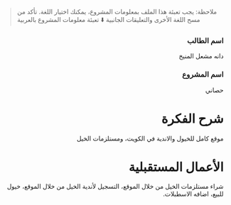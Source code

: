 > ملاحظة: يجب تعبئة هذا الملف بمعلومات المشروع، يمكنك اختيار اللغة. تأكد من مسح اللغة الأخرى والتعليقات الجانبية
> ⬇️ تعبئة معلومات المشروع بالعربية  
<div dir="rtl">

### اسم الطالب
دانه مشعل المنيخ

### اسم المشروع
حصاني

# شرح الفكرة
موقع كامل للخيول والاندية في الكويت، ومستلزمات الخيل 


# الأعمال المستقبلية
شراء مستلزمات الخيل من خلال الموقع، 
التسجيل لأندية الخيل من خلال الموقع، 
خيول للبيع، 
اضافه الاسطبلات.

</div>



